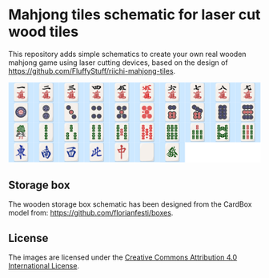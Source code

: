 # Mahjong tiles schematic for laser cut wood tiles

This repository adds simple schematics to create your own real wooden mahjong game using laser cutting devices, based on the design of https://github.com/FluffyStuff/riichi-mahjong-tiles.

<div style="text-align:center">
<img src ="https://raw.githubusercontent.com/FluffyStuff/riichi-mahjong-tiles/master/ExampleRegular.png" />
</div>

## Storage box

The wooden storage box schematic has been designed from the CardBox model from: https://github.com/florianfesti/boxes.


## License
The images are licensed under the [Creative Commons Attribution 4.0 International License](http://creativecommons.org/licenses/by/4.0/).
